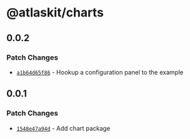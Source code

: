 # @atlaskit/charts

## 0.0.2

### Patch Changes

- [`a1b64d65f86`](https://bitbucket.org/atlassian/atlassian-frontend/commits/a1b64d65f86) - Hookup a configuration panel to the example

## 0.0.1

### Patch Changes

- [`1548e47a94d`](https://bitbucket.org/atlassian/atlassian-frontend/commits/1548e47a94d) - Add chart package
